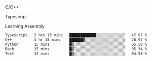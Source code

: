<p>C/C++</p>
<p> Typescript</p>
<p>Learning Assembly</p>

<!--START_SECTION:waka-->

```txt
TypeScript   2 hrs 15 mins   ████████████░░░░░░░░░░░░░   47.97 %
C++          1 hr 15 mins    ██████▓░░░░░░░░░░░░░░░░░░   26.97 %
Python       15 mins         █▒░░░░░░░░░░░░░░░░░░░░░░░   05.58 %
Bash         15 mins         █▒░░░░░░░░░░░░░░░░░░░░░░░   05.34 %
Text         14 mins         █▒░░░░░░░░░░░░░░░░░░░░░░░   04.98 %
```

<!--END_SECTION:waka-->
